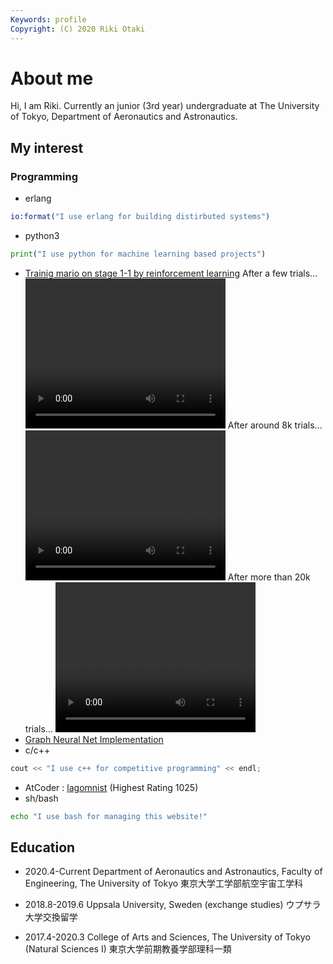 ```yaml
---
Keywords: profile
Copyright: (C) 2020 Riki Otaki
---
```


# About me

Hi, I am Riki.
Currently an junior (3rd year) undergraduate at The University of Tokyo, Department of Aeronautics and Astronautics.


## My interest

### Programming

- erlang
```erlang
io:format("I use erlang for building distirbuted systems")
```
- python3 
```python
print("I use python for machine learning based projects")
```
 - [Trainig mario on stage 1-1 by reinforcement learning](https://github.com/wattlebirdaz/geql) 
   After a few trials...
   <video width="320" height="240" controls>
       <source src="mario242.mp4" type="video/mp4">
       Your browser does not support the video tag.
    </video>
    After around 8k trials...
    <video width="320" height="240" controls>
        <source src="mario2919.mp4" type="video/mp4">
        Your browser does not support the video tag.
    </video>
    After more than 20k trials...
    <video width="320" height="240" controls>
        <source src="mario3161.mp4" type="video/mp4">
        Your browser does not support the video tag.
    </video>
 - [Graph Neural Net Implementation](https://github.com/wattlebirdaz/GNN)
- c/c++
```cpp
cout << "I use c++ for competitive programming" << endl;
```
 - AtCoder : [lagomnist](https://atcoder.jp/users/lagomnist) (Highest Rating 1025)
- sh/bash
```bash
echo "I use bash for managing this website!"
```

## Education

- 2020.4-Current
  Department of Aeronautics and Astronautics, Faculty of Engineering, The University of Tokyo
  東京大学工学部航空宇宙工学科

- 2018.8-2019.6
  Uppsala University, Sweden (exchange studies)
  ウプサラ大学交換留学
  
- 2017.4-2020.3
  College of Arts and Sciences, The University of Tokyo (Natural Sciences I)
  東京大学前期教養学部理科一類
